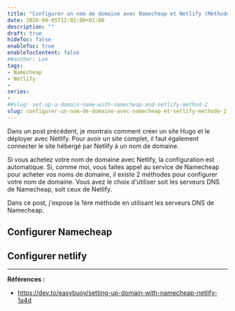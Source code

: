 ```yaml
---
title: "Configurer un nom de domaine avec Namecheap et Netlify (Méthode 2)"
date: 2020-04-05T12:02:00+01:00
description: ""
draft: true
hideToc: false
enableToc: true
enableTocContent: false
##author: Lee
tags: 
- Namecheap
- Netlify
-
series:
-
##slug: set-up-a-domain-name-with-namecheap-and-netlify-method-2
slug: configurer-un-nom-de-domaine-avec-namecheap-et-netlify-methode-2
---
```


Dans un post précédent, je montrais comment créer un site Hugo et le déployer avec Netlify. Pour avoir un site complet, il faut également connecter le site hébergé par Netlify à un nom de domaine.

Si vous achetez votre nom de domaine avec Netlify, la configuration est automatique. Si, comme moi, vous faites appel au service de Namecheap pour acheter vos noms de domaine, il existe 2 méthodes pour configurer votre nom de domaine. Vous avez le choix d'utiliser soit les serveurs DNS de Namecheap, soit ceux de Netlify.

Dans ce post, j'expose la 1ère méthode en utilisant les serveurs DNS de Namecheap.

## Configurer Namecheap


## Configurer netlify

---

**Références :**

- https://dev.to/easybuoy/setting-up-domain-with-namecheap-netlify-1a4d

  